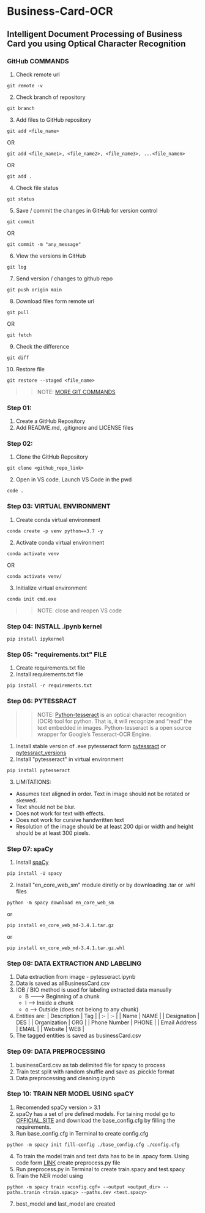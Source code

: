 # Business-Card-OCR
## Intelligent Document Processing of Business Card you using Optical Character Recognition

### GitHub COMMANDS
1. Check remote url
```
git remote -v
```
2. Check branch of repository
```
git branch
```
3. Add files to GitHub repository
```
git add <file_name>
```
OR
```
git add <file_name1>, <file_name2>, <file_name3>, ...<file_namen>
```
OR
```
git add .
```
4. Check file status
```
git status
```
5. Save / commit the changes in GitHub for version control 
```
git commit
```
OR 
```
git commit -m "any_message"
```
6. View the versions in GitHub
```
git log
```
7. Send version / changes to github repo
```
git push origin main
```
8. Download files form remote url
```
git pull
```
OR
```
git fetch
```
9. Check the difference
```
git diff
```
10. Restore file
```
git restore --staged <file_name>
```
>>NOTE: [MORE GIT COMMANDS](https://git-scm.com/docs/gittutorial)


### Step 01:
1. Create a GitHub Repository
2. Add README.md, .gitignore and LICENSE files

### Step 02:
1. Clone the GitHub Repository
```
git clone <github_repo_link>
```
2. Open in VS code. Launch VS Code in the pwd
```
code .
```
### Step 03: VIRTUAL ENVIRONMENT 
1. Create conda virtual environment 
```
conda create -p venv python==3.7 -y
```
2. Activate conda virtual environment
```
conda activate venv
```
OR
```
conda activate venv/
```
3. Initialize virtual environment 
```
conda init cmd.exe
```
>> NOTE: close and reopen VS code

### Step 04: INSTALL .ipynb kernel
```
pip install ipykernel
```

### Step 05: "requirements.txt" FILE
1. Create requirements.txt file
2. Install requirements.txt file
```
pip install -r requirements.txt
``` 

### Step 06: PYTESSRACT
>> NOTE: [Python-tesseract](https://pypi.org/project/pytesseract/) is an optical character recognition (OCR) tool for python. That is, it will recognize and “read” the text embedded in images. Python-tesseract is a open source wrapper for Google’s Tesseract-OCR Engine.

1. Install stable version of .exe pytesseract form [pytessract](https://digi.bib.uni-mannheim.de/tesseract/) or [pytessract_versions](https://tesseract-ocr.github.io/tessdoc/Installation.html)
2. Install "pytesseract" in virtual environment
```
pip install pytesseract
```
3. LIMITATIONS: 
- Assumes text aligned in order. Text in image should not be rotated or skewed.
- Text should not be blur.
- Does not work for text with effects.
- Does not work for cursive handwritten text
- Resolution of the image should be at least 200 dpi or width and height should be at least 300 pixels.

### Step 07: spaCy
1. Install [spaCy](https://spacy.io/usage)
```
pip install -U spacy
```
2. Install "en_core_web_sm" module diretly or by downloading .tar or .whl files
```
python -m spacy download en_core_web_sm
```
or
```
pip install en_core_web_md-3.4.1.tar.gz
```
or
```
pip install en_core_web_md-3.4.1.tar.gz.whl
```

### Step 08: DATA EXTRACTION AND LABELING
1. Data extraction from image - pytesseract.ipynb
2. Data is saved as allBusinessCard.csv 
3. IOB / BIO method is used for labeling extracted data manually
    - B ---> Beginning of a chunk
    - I --> Inside a chunk
    - o --> Outside (does not belong to any chunk)
4. Entities are:
| Description | Tag | 
| :- | :- | 
| Name | NAME | 
| Designation | DES |
| Organization | ORG |
| Phone Number | PHONE |
| Email Address | EMAIL |
| Website | WEB |
5. The tagged entities is saved as businessCard.csv

### Step 09: DATA PREPROCESSING
1. businessCard.csv as tab delimited file for spacy to process
2. Train test split with random shuffle and save as .picckle format
2. Data preprocessing and cleaning.ipynb

### Step 10: TRAIN NER MODEL USING spaCY
1. Recomended spaCy version > 3.1
2. spaCy has a set of pre defined models. For taining model go to [OFFICIAL_SITE](https://spacy.io/usage/training) and download the base_config.cfg by filling the requirements.
3. Run base_config.cfg in Terminal to create config.cfg
```
python -m spacy init fill-config ./base_config.cfg ./config.cfg
```
4. To train the model train and test data has to be in .spacy form. Using code form [LINK](https://spacy.io/usage/training#training-data) create preprocess.py file
5. Run preprocess.py in Terminal to create train.spacy and test.spacy
6. Train the NER model using
```
python -m spacy train <config.cgf> --output <output_dir> --paths.tranin <train.spacy> --paths.dev <test.spacy>
```
7. best_model and last_model are created


